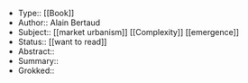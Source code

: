 - Type:: [[Book]]
- Author:: Alain Bertaud
- Subject:: [[market urbanism]] [[Complexity]] [[emergence]]
- Status:: [[want to read]] 
- Abstract::
- Summary::
- Grokked::
